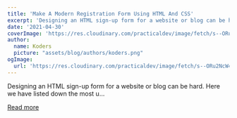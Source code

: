 ```yaml
---
title: 'Make A Modern Registration Form Using HTML And CSS'
excerpt: 'Designing an HTML sign-up form for a website or blog can be hard. Here we have listed down the most u...'
date: '2021-04-30'
coverImage: 'https://res.cloudinary.com/practicaldev/image/fetch/s--ORu2NcW4--/c_imagga_scale,f_auto,fl_progressive,h_420,q_auto,w_1000/https://dev-to-uploads.s3.amazonaws.com/uploads/articles/niez5l6oogn6too5ndmi.png'
author:
  name: Koders
  picture: "assets/blog/authors/koders.png"
ogImage:
  url: 'https://res.cloudinary.com/practicaldev/image/fetch/s--ORu2NcW4--/c_imagga_scale,f_auto,fl_progressive,h_420,q_auto,w_1000/https://dev-to-uploads.s3.amazonaws.com/uploads/articles/niez5l6oogn6too5ndmi.png'
---
```


Designing an HTML sign-up form for a website or blog can be hard. Here we have listed down the most u...

[Read more](https://dev.to/innocentcoder/make-a-modern-registration-form-using-html-and-css-1ag4)
